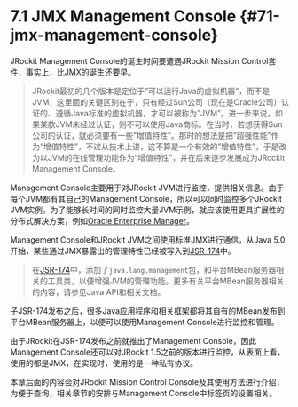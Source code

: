 # 7.1 JMX Management Console {#71-jmx-management-console}

JRockit Management Console的诞生时间要遭遇JRockit Mission Control套件，事实上，比JMX的诞生还要早。

> JRockit最初的几个版本是定位于”可以运行Java的虚拟机器”，而不是JVM，这里面的关键区别在于，只有经过Sun公司（现在是Oracle公司）认证的、遵循Java标准的虚拟机器，才可以被称为”JVM”。进一步来说，如果某款JVM未经过认证，则不可以使用Java商标。在当时，若想获得Sun公司的认证，就必须要有一些”增值特性”。那时的想法是把”超强性能”作为”增值特性”，不过从技术上讲，这不算是一个有效的”增值特性”，于是改为以JVM的在线管理功能作为”增值特性”，并在后来逐步发展成为JRockit Management Console。

Management Console主要用于对JRockit JVM进行监控，提供相关信息。由于每个JVM都有其自己的Management Console，所以可以同时监控多个JRockit JVM实例。为了能够长时间的同时监控大量JVM示例，就应该使用更具扩展性的分布式解决方案，例如[Oracle Enterprise Manager](http://www.oracle.com/cn/products/enterprise-manager/index.html)。

Management Console和JRockit JVM之间使用标准JMX进行通信，从Java 5.0开始，某些通过JMX暴露出的管理特性已经被写入到[JSR-174](https://jcp.org/en/jsr/detail?id=174)中。

> 在[JSR-174](https://jcp.org/en/jsr/detail?id=174)中，添加了`java.lang.management`包，和平台MBean服务器相关的工具类，以便增强JVM的管理功能。更多有关平台MBean服务器相关的内容，请参见Java API和相关文档。

子JSR-174发布之后，很多Java应用程序和相关框架都将其自有的MBean发布到平台MBean服务器上，以便可以使用Management Console进行监控和管理。

由于JRockit在JSR-174发布之前就推出了Management Console，因此Management Console还可以对JRockit 1.5之前的版本进行监控，从表面上看，使用的都是JMX，在实现时，使用的是一种私有协议。

本章后面的内容会对JRockit Mission Control Console及其使用方法进行介绍，为便于查询，相关章节的安排与Management Console中标签页的设置相关。

